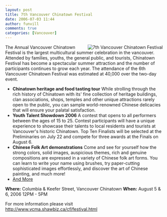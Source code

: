 ```yaml
---
layout: post
title: 7th Vancouver Chinatown Festival
date: 2006-07-03 11:44
author: funvill
comments: true
categories: [Vancouver]
---
```

<img src="http://blog.abluestar.com/public/uploads/2006/07/f_02.jpg" id="image12" alt="7th Vancouver Chinatown Festival " align="right" />
The Annual Vancouver Chinatown Festival is the largest multicultural summer celebration in the vancouver.   Attended by families, youths, the general public, and tourists, Chinatown Festival has become a spectacular summer attraction and the number of participants continues to grow each year.   The attendance of the 6th Vancouver Chinatown Festival was estimated at 40,000 over the two-day event.
<ul>
	<li><strong>Chinatown heritage and food tasting tour</strong>
While strolling through the rich history of Chinatown with its' fine collection of heritage buildings, clan associations, shops, temples and other unique attractions rarely open to the public, you can sample world-renowned Chinese delicacies that will ensure your palatal satisfaction.</li>
	<li><strong>Youth Talent Showdown 2006</strong>
A contest that opens to all performers between the ages of 15 to 25.   Contest participants will have a unique experience to showcase their talents to local residents and tourists at Vancouver's historic Chinatown.   Top Ten Finalists will be selected at the Preliminaries on July 22 and compete for three awards at the Finals on August 6.</li>
	<li><strong>Chinese Folk Art demonstrations</strong>
Come and see for yourself how the strong colors, solid images, auspicious themes, rich and genuine compositions are expressed in a variety of Chinese folk art forms.   You can learn to write your name using brushes, try paper-cutting sophisticated images effortlessly, and discover the art of Chinese painting, and much more!</li>
	<li><a href="http://www.vcma.shawbiz.ca/cf/festival.html">And More</a></li>
</ul>
<strong>Where:</strong> Columbia &amp; Keefer Street, Vancouver Chinatown
<strong>When:</strong> August 5 &amp; 6, 2006 12PM - 5PM

For more information please visit
<a href="http://www.vcma.shawbiz.ca/cf/festival.html">http://www.vcma.shawbiz.ca/cf/festival.html</a>
